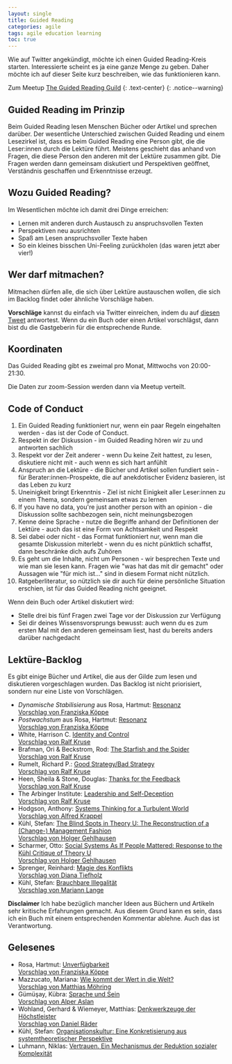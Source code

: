 ```yaml
---
layout: single
title: Guided Reading
categories: agile
tags: agile education learning
toc: true
---
```


Wie auf Twitter angekündigt, möchte ich einen Guided Reading-Kreis starten.
Interessierte scheint es ja eine ganze Menge zu geben.
Daher möchte ich auf dieser Seite kurz beschreiben, wie das funktionieren kann.

Zum Meetup [The Guided Reading Guild](https://www.meetup.com/de-DE/The-Guided-Reading-Guild/)
{: .text-center}
{: .notice--warning}

## Guided Reading im Prinzip

Beim Guided Reading lesen Menschen Bücher oder Artikel und sprechen darüber.
Der wesentliche Unterschied zwischen Guided Reading und einem Lesezirkel ist, dass es beim Guided Reading eine Person gibt, die die Leser:innen durch die Lektüre führt.
Meistens geschieht das anhand von Fragen, die diese Person den anderen mit der Lektüre zusammen gibt.
Die Fragen werden dann gemeinsam diskutiert und Perspektiven geöffnet, Verständnis geschaffen und Erkenntnisse erzeugt.

## Wozu Guided Reading?

Im Wesentlichen möchte ich damit drei Dinge erreichen:

* Lernen mit anderen durch Austausch zu anspruchsvollen Texten
* Perspektiven neu ausrichten
* Spaß am Lesen anspruchsvoller Texte haben
* So ein kleines bisschen Uni-Feeling zurückholen (das waren jetzt aber vier!)

## Wer darf mitmachen?

Mitmachen dürfen alle, die sich über Lektüre austauschen wollen, die sich im Backlog findet oder ähnliche Vorschläge haben.

**Vorschläge** kannst du einfach via Twitter einreichen, indem du auf [diesen Tweet](https://twitter.com/GerritBeine/status/1273892805379842049?s=20) antwortest.
Wenn du ein Buch oder einen Artikel vorschlägst, dann bist du die Gastgeberin für die entsprechende Runde.

## Koordinaten

Das Guided Reading gibt es zweimal pro Monat, Mittwochs von 20:00-21:30.

Die Daten zur zoom-Session werden dann via Meetup verteilt.

## Code of Conduct

1. Ein Guided Reading funktioniert nur, wenn ein paar Regeln eingehalten werden - das ist der Code of Conduct.
2. Respekt in der Diskussion - im Guided Reading hören wir zu und antworten sachlich
3. Respekt vor der Zeit anderer - wenn Du keine Zeit hattest, zu lesen, diskutiere nicht mit - auch wenn es sich hart anfühlt
4. Anspruch an die Lektüre - die Bücher und Artikel sollen fundiert sein - für Berater:innen-Prospekte, die auf anekdotischer Evidenz basieren, ist das Leben zu kurz
5. Uneinigkeit bringt Erkenntnis - Ziel ist nicht Einigkeit aller Leser:innen zu einem Thema, sondern gemeinsam etwas zu lernen
6. If you have no data, you're just another person with an opinion - die Diskussion sollte sachbezogen sein, nicht meinungsbezogen
7. Kenne deine Sprache - nutze die Begriffe anhand der Definitionen der Lektüre - auch das ist eine Form von Achtsamkeit und Respekt
8. Sei dabei oder nicht - das Format funktioniert nur, wenn man die gesamte Diskussion miterlebt - wenn du es nicht pünktlich schaffst, dann beschränke dich aufs Zuhören
9. Es geht um die Inhalte, nicht um Personen - wir besprechen Texte und wie man sie lesen kann. Fragen wie "was hat das mit dir gemacht" oder Aussagen wie "für mich ist..." sind in diesem Format nicht nützlich.
10. Ratgeberliteratur, so nützlich sie dir auch für deine persönliche Situation erschien, ist für das Guided Reading nicht geeignet.

Wenn dein Buch oder Artikel diskutiert wird:
* Stelle drei bis fünf Fragen zwei Tage vor der Diskussion zur Verfügung
* Sei dir deines Wissensvorsprungs bewusst: auch wenn du es zum ersten Mal mit den anderen gemeinsam liest, hast du bereits anders darüber nachgedacht 

## Lektüre-Backlog

Es gibt einige Bücher und Artikel, die aus der Gilde zum lesen und diskutieren vorgeschlagen wurden.
Das Backlog ist nicht priorisiert, sondern nur eine Liste von Vorschlägen.

* *Dynamische Stabilisierung* aus Rosa, Hartmut: [Resonanz](https://www.goodreads.com/book/show/29765770-resonanz) <br/> [Vorschlag von Franziska Köppe](https://twitter.com/madiko/status/1280745306771140610?s=20)
* *Postwachstum* aus Rosa, Hartmut: [Resonanz](https://www.goodreads.com/book/show/29765770-resonanz) <br/> [Vorschlag von Franziska Köppe](https://twitter.com/madiko/status/1280745306771140610?s=20)
* White, Harrison C. [Identity and Control](https://www.goodreads.com/book/show/2875174-identity-and-control) <br/> [Vorschlag von Ralf Kruse](https://twitter.com/ralfhh)
* Brafman, Ori & Beckstrom, Rod: [The Starfish and the Spider](https://www.goodreads.com/book/show/21314.The_Starfish_and_the_Spider) <br/> [Vorschlag von Ralf Kruse](https://twitter.com/ralfhh)
* Rumelt, Richard P.: [Good Strategy/Bad Strategy](https://www.goodreads.com/book/show/11721966-good-strategy-bad-strategy) <br/> [Vorschlag von Ralf Kruse](https://twitter.com/ralfhh)
* Heen, Sheila & Stone, Douglas: [Thanks for the Feedback](https://www.goodreads.com/book/show/18114120-thanks-for-the-feedback) <br/> [Vorschlag von Ralf Kruse](https://twitter.com/ralfhh)
* The Arbinger Institute: [Leadership and Self-Deception](https://www.goodreads.com/book/show/180463.Leadership_and_Self_Deception) <br/> [Vorschlag von Ralf Kruse](https://twitter.com/ralfhh)
* Hodgson, Anthony: [Systems Thinking for a Turbulent World](https://www.goodreads.com/book/show/48765136-systems-thinking-for-a-turbulent-world) <br/> [Vorschlag von Alfred Krappel](https://twitter.com/AlfredKrappel)
* Kühl, Stefan: [The Blind Spots in Theory U: The Reconstruction of a (Change-) Management Fashion](https://pub.uni-bielefeld.de/download/2942035/2942036/Kühl%2C%20Stefan%3B%20The%20Blind%20Spots%20in%20Theory%20U.%20The%20Reconstruction%20of%20a%20%28Change-%29%20Management%20Fashion%2C%20in%2C%20Journal%20of%20Change%20Management%202020.pdf) <br/> [Vorschlag von Holger Gehlhausen](https://twitter.com/HolgerGelhausen)
* Scharmer, Otto: [Social Systems As If People Mattered: Response to the Kühl Critique of Theory U](https://www.ottoscharmer.com/sites/default/files/SocialSystems.pdf) <br/> [Vorschlag von Holger Gehlhausen](https://twitter.com/HolgerGelhausen)
* Sprenger, Reinhard: [Magie des Konflikts](https://www.goodreads.com/book/show/52269178-magie-des-konflikts) <br/> [Vorschlag von Diana Tiefholz](https://twitter.com/Di_Quiri)
* Kühl, Stefan: [Brauchbare Illegalität](https://www.campus.de/buecher-campus-verlag/wissenschaft/soziologie/brauchbare_illegalitaet-16237.html) <br/> [Vorschlag von Mariann Lange](https://twitter.com/mariann_lange)

**Disclaimer** Ich habe bezüglich mancher Ideen aus Büchern und Artikeln sehr kritische Erfahrungen gemacht.
Aus diesem Grund kann es sein, dass ich ein Buch mit einem entsprechenden Kommentar ablehne.
Auch das ist Verantwortung.

## Gelesenes

* Rosa, Hartmut: [Unverfügbarkeit](https://www.goodreads.com/book/show/43240561-unverf-gbarkeit) <br/> [Vorschlag von Franziska Köppe](https://twitter.com/madiko/status/1280745306771140610?s=20)
* Mazzucato, Mariana: [Wie kommt der Wert in die Welt?](https://www.goodreads.com/book/show/53519773-wie-kommt-der-wert-in-die-welt) <br/> [Vorschlag von Matthias Möhring](https://twitter.com/MathiasMoehring/status/1274307804170502153?s=20)
* Gümüşay, Kübra: [Sprache und Sein](https://www.goodreads.com/book/show/50243029-sprache-und-sein) <br/> [Vorschlag von Alper Aslan](https://twitter.com/AlperAslan1980/status/1289149792241815552)
* Wohland, Gerhard & Wiemeyer, Matthias: [Denkwerkzeuge der Höchstleister](https://www.goodreads.com/book/show/2219387.Denkwerkzeuge_der_H_chstleister) <br/> [Vorschlag von Daniel Räder](https://twitter.com/geraederter_dan/status/1274289915002597377?s=20)
* Kühl, Stefan: [Organisationskultur: Eine Konkretisierung aus systemtheoretischer Perspektive](https://pub.uni-bielefeld.de/download/2931717/2931718/K%C3%BChl%202018%20Organisationskultur%20Managementforschung.pdf)
* Luhmann, Niklas: [Vertrauen. Ein Mechanismus der Reduktion sozialer Komplexität](https://www.goodreads.com/book/show/7727150-vertrauen-ein-mechanismus-der-reduktion-sozialer-komplexit-t)

